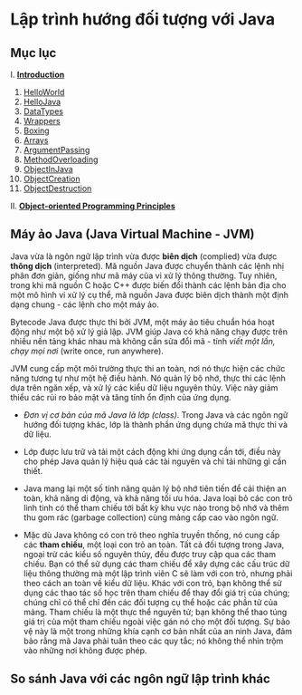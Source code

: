 # Lập trình hướng đối tượng với Java

## Mục lục

I. [**Introduction**](1.%20Introduction/)

1. [HelloWorld](1.%20Introduction/HelloWorld.java)
2. [HelloJava](1.%20Introduction/HelloJava.java)
3. [DataTypes](1.%20Introduction/DataTypes.java)
4. [Wrappers](1.%20Introduction/Wrappers.java)
5. [Boxing](1.%20Introduction/Boxing.java)
6. [Arrays](1.%20Introduction/Arrays.java)
7. [ArgumentPassing](1.%20Introduction/ArgumentPassing.java)
8. [MethodOverloading](1.%20Introduction/MethodOverloading.java)
9. [ObjectInJava](1.%20Introduction/ObjectsInJava.java)
10. [ObjectCreation](1.%20Introduction/ObjectCreation.java)
11. [ObjectDestruction](1.%20Introduction/ObjectDestruction.java)

II. [**Object-oriented Programming Principles**](2.%20Object-oriented%20Programming%20Principles/)

## Máy ảo Java (Java Virtual Machine - JVM)

Java vừa là ngôn ngữ lập trình vừa được **biên dịch** (complied) vừa được **thông dịch** (interpreted). Mã nguồn Java được chuyển thành các lệnh nhị phân đơn giản, giống như mã máy của vi xử lý thông thường. Tuy nhiên, trong khi mã nguồn C hoặc C++ được biến đổi thành các lệnh bản địa cho một mô hình vi xử lý cụ thể, mã nguồn Java được biên dịch thành một định dạng chung - các lệnh cho một máy ảo.

Bytecode Java được thực thi bởi JVM, một máy ảo tiêu chuẩn hóa hoạt động như một bộ xử lý giả lập. JVM giúp Java có khả năng chạy được trên nhiều nền tảng khác nhau mà không cần sửa đổi mã - tính *viết một lần, chạy mọi nơi* (write once, run anywhere).

JVM cung cấp một môi trường thực thi an toàn, nơi nó thực hiện các chức năng tương tự như một hệ điều hành. Nó quản lý bộ nhớ, thực thi các lệnh dựa trên ngăn xếp, và xử lý các kiểu dữ liệu nguyên thủy. Việc này giảm thiểu các rủi ro bảo mật và tăng tính ổn định của ứng dụng.

- *Đơn vị cơ bản của mã Java là lớp (class)*. Trong Java và các ngôn ngữ hướng đối tượng khác, lớp là thành phần ứng dụng chứa mã thực thi và dữ liệu.

- Lớp được lưu trữ và tải một cách động khi ứng dụng cần tới, điều này cho phép Java quản lý hiệu quả các tài nguyên và chỉ tải những gì cần thiết.

- Java mang lại một số tính năng quản lý bộ nhớ tiên tiến để cải thiện an toàn, khả năng di động, và khả năng tối ưu hóa. Java loại bỏ các con trỏ linh tinh có thể tham chiếu tới bất kỳ khu vực nào trong bộ nhớ và thêm thu gom rác (garbage collection) cùng mảng cấp cao vào ngôn ngữ.

- Mặc dù Java không có con trỏ theo nghĩa truyền thống, nó cung cấp các **tham chiếu**, một loại con trỏ an toàn. Tất cả đối tượng trong Java, ngoại trừ các kiểu số nguyên thủy, đều được truy cập qua các tham chiếu. Bạn có thể sử dụng các tham chiếu để xây dựng các cấu trúc dữ liệu thông thường mà một lập trình viên C sẽ làm với con trỏ, nhưng phải theo cách an toàn về kiểu dữ liệu. Khác với con trỏ, bạn không thể sử dụng các thao tác số học trên tham chiếu để thay đổi giá trị của chúng; chúng chỉ có thể chỉ đến các đối tượng cụ thể hoặc các phần tử của mảng. Tham chiếu là một thực thể nguyên tử; bạn không thể thao túng giá trị của một tham chiếu ngoài việc gán nó cho một đối tượng. Sự bảo vệ này là một trong những khía cạnh cơ bản nhất của an ninh Java, đảm bảo rằng mã Java phải tuân theo các quy tắc; nó không thể nhìn trộm vào những nơi không được phép.

## So sánh Java với các ngôn ngữ lập trình khác
